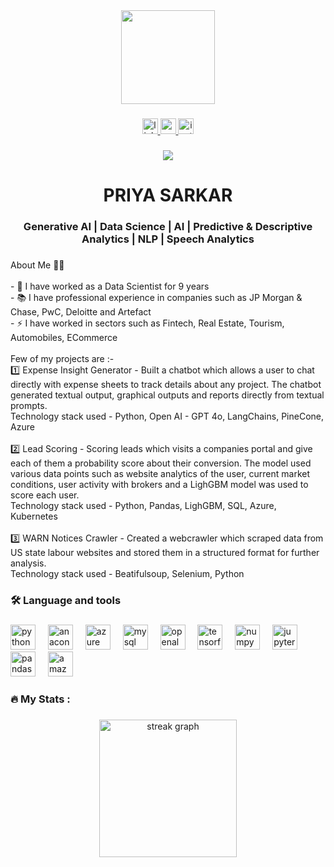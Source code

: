 <div align="center">
  <img height="150" src="https://camo.githubusercontent.com/62da68eb62b1e5f175f7d1f0191dd89a653d7908feb22d37d4a0ab07365d6791/68747470733a2f2f6d656469612e67697068792e636f6d2f6d656469612f4d3967624264396e6244724f5475314d71782f67697068792e676966"  />
</div>

###

<div align="center">
  <a href="https://www.linkedin.com/in/priya-sarkar-60248171/" target="_blank">
    <img src="https://img.shields.io/static/v1?message=LinkedIn&logo=linkedin&label=&color=0077B5&logoColor=white&labelColor=&style=for-the-badge" height="25" alt="linkedin logo"  />
  </a>
  <a href="https://www.youtube.com/@thedataguys-ai" target="_blank">
    <img src="https://img.shields.io/static/v1?message=Youtube&logo=youtube&label=&color=FF0000&logoColor=white&labelColor=&style=for-the-badge" height="25" alt="youtube logo"  />
  </a>
  <a href="https://www.instagram.com/thedataguys.ai/" target="_blank">
    <img src="https://img.shields.io/static/v1?message=Instagram&logo=instagram&label=&color=E4405F&logoColor=white&labelColor=&style=for-the-badge" height="25" alt="instagram logo"  />
  </a>
</div>

###

<div align="center">
  <img src="https://visitor-badge.laobi.icu/badge?page_id=PriyaSarkarIITB.PriyaSarkarIITB&"  />
</div>

###

<h1 align="center">PRIYA SARKAR</h1>

###

<h3 align="center">Generative AI | Data Science | AI | Predictive & Descriptive Analytics | NLP | Speech Analytics</h3>

###

<p align="left">About Me 👩‍💻<br><br>- 🔭 I have worked as a Data Scientist for 9 years<br>- 📚 I have professional experience in companies such as JP Morgan & Chase, PwC, Deloitte and Artefact<br>- ⚡ I have worked in sectors such as Fintech, Real Estate, Tourism, Automobiles, ECommerce<br><br>Few of my projects are :-<br>1️⃣ Expense Insight Generator - Built a chatbot which allows a user to chat directly with expense sheets to track details about any project. The chatbot generated textual output, graphical outputs and reports directly from textual prompts. <br>Technology stack used - Python, Open AI - GPT 4o, LangChains, PineCone, Azure<br><br>2️⃣ Lead Scoring - Scoring leads which visits a companies portal and give each of them a probability score about their conversion. The model used various data points such as website analytics of the user, current market conditions, user activity with brokers and a LighGBM model was used to score each user.<br>Technology stack used - Python, Pandas, LighGBM, SQL, Azure, Kubernetes<br><br>3️⃣ WARN Notices Crawler - Created a webcrawler which scraped data from US state labour websites and stored them in a structured format for further analysis.<br>Technology stack used - Beatifulsoup, Selenium, Python</p>

###

<h3 align="left">🛠 Language and tools</h3>

###

<div align="left">
  <img src="https://cdn.jsdelivr.net/gh/devicons/devicon/icons/python/python-original.svg" height="40" alt="python logo"  />
  <img width="12" />
  <img src="https://cdn.jsdelivr.net/gh/devicons/devicon/icons/anaconda/anaconda-original.svg" height="40" alt="anaconda logo"  />
  <img width="12" />
  <img src="https://cdn.jsdelivr.net/gh/devicons/devicon/icons/azure/azure-original.svg" height="40" alt="azure logo"  />
  <img width="12" />
  <img src="https://cdn.jsdelivr.net/gh/devicons/devicon/icons/mysql/mysql-original.svg" height="40" alt="mysql logo"  />
  <img width="12" />
  <img src="https://cdn.jsdelivr.net/gh/devicons/devicon/icons/openal/openal-original.svg" height="40" alt="openal logo"  />
  <img width="12" />
  <img src="https://cdn.jsdelivr.net/gh/devicons/devicon/icons/tensorflow/tensorflow-original.svg" height="40" alt="tensorflow logo"  />
  <img width="12" />
  <img src="https://cdn.jsdelivr.net/gh/devicons/devicon/icons/numpy/numpy-original.svg" height="40" alt="numpy logo"  />
  <img width="12" />
  <img src="https://cdn.jsdelivr.net/gh/devicons/devicon/icons/jupyter/jupyter-original.svg" height="40" alt="jupyter logo"  />
  <img width="12" />
  <img src="https://cdn.jsdelivr.net/gh/devicons/devicon/icons/pandas/pandas-original.svg" height="40" alt="pandas logo"  />
  <img width="12" />
  <img src="https://cdn.jsdelivr.net/gh/devicons/devicon/icons/amazonwebservices/amazonwebservices-line-wordmark.svg" height="40" alt="amazonwebservices logo"  />
</div>

###

<h3 align="left">🔥   My Stats :</h3>

###

<div align="center">
  <img src="https://streak-stats.demolab.com?user=PriyaSarkarIITB&locale=en&mode=daily&theme=dark&hide_border=false&border_radius=5&order=3" height="220" alt="streak graph"  />
</div>

###

<div align="left">
</div>

###
